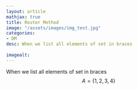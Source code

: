```yaml
---
layout: article
mathjax: true
title: Roster Method
image: "/assets/images/img_test.jpg"
categories:
- DM
desc: When we list all elements of set in braces
 
imagealt: 
---
```


When we list all elements of set in braces
$$A = \{ 1, 2, 3, 4 \}$$
































































































































































































































































































































































